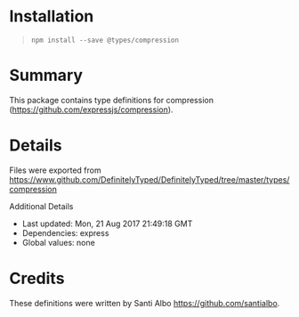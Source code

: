 # Installation
> `npm install --save @types/compression`

# Summary
This package contains type definitions for compression (https://github.com/expressjs/compression).

# Details
Files were exported from https://www.github.com/DefinitelyTyped/DefinitelyTyped/tree/master/types/compression

Additional Details
 * Last updated: Mon, 21 Aug 2017 21:49:18 GMT
 * Dependencies: express
 * Global values: none

# Credits
These definitions were written by Santi Albo <https://github.com/santialbo>.
